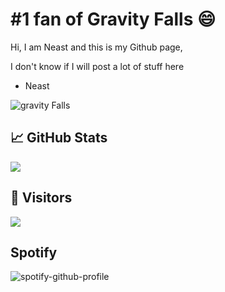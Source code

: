 # #1 fan of Gravity Falls 😄

Hi, I am Neast and this is my Github page,

I don't know if I will post a lot of stuff here

- Neast

![gravity Falls](https://cdn.discordapp.com/attachments/1096109031002755223/1160658550012514424/grunkle-stan-cash-register-run-aiku7abkhand9sdc.gif?ex=65357682&is=65230182&hm=00a916664f1f8736b972c3f0dc7ec3953f6038b4583c1a411e4faff1aa8b2b23&)


## &#x1f4c8; GitHub Stats
<img align="center" src="https://github-readme-stats.vercel.app/api/?username=neast1337&show_icons=true&count_private=true" />

## 👀  Visitors
<img src="https://profile-counter.glitch.me/neast1337/count.svg" />

## Spotify
![spotify-github-profile](https://spotify-github-profile.vercel.app/api/view?uid=h4rdt0p&cover_image=true&theme=natemoo-re&show_offline=false&background_color=121212&interchange=false&bar_color=53b14f&bar_color_cover=false)
 
